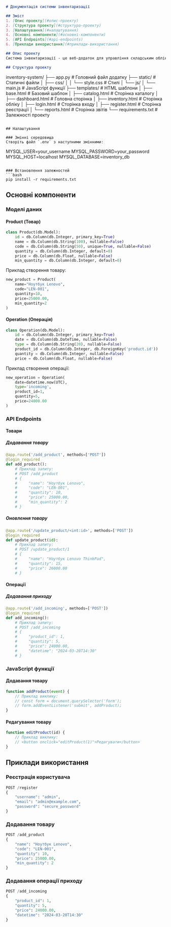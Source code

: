 ```markdown
# Документація системи інвентаризації

## Зміст
1. [Опис проекту](#опис-проекту)
2. [Структура проекту](#структура-проекту)
3. [Налаштування](#налаштування)
4. [Основні компоненти](#основні-компоненти)
5. [API Endpoints](#api-endpoints)
6. [Приклади використання](#приклади-використання)

## Опис проекту
Система інвентаризації - це веб-додаток для управління складським обліком товарів. Система дозволяє вести облік товарів, відслідковувати їх кількість, здійснювати операції приходу та витрати, а також формувати звіти.

## Структура проекту
```
inventory-system/
├── app.py # Головний файл додатку
├── static/ # Статичні файли
│   ├── css/
│   │   └── style.css # Стилі
│   └── js/
│       └── main.js # JavaScript функції
├── templates/ # HTML шаблони
│   ├── base.html # Базовий шаблон
│   ├── catalog.html # Сторінка каталогу
│   ├── dashboard.html # Головна сторінка
│   ├── inventory.html # Сторінка обліку
│   ├── login.html # Сторінка входу
│   ├── register.html # Сторінка реєстрації
│   └── reports.html # Сторінка звітів
└── requirements.txt # Залежності проекту
```

## Налаштування

### Змінні середовища
Створіть файл `.env` з наступними змінними:
```
MYSQL_USER=your_username
MYSQL_PASSWORD=your_password
MYSQL_HOST=localhost
MYSQL_DATABASE=inventory_db
```

### Встановлення залежностей
```bash
pip install -r requirements.txt
```

## Основні компоненти

### Моделі даних

#### Product (Товар)
```python
class Product(db.Model):
    id = db.Column(db.Integer, primary_key=True)
    name = db.Column(db.String(100), nullable=False)
    code = db.Column(db.String(50), unique=True, nullable=False)
    quantity = db.Column(db.Integer, default=0)
    price = db.Column(db.Float, nullable=False)
    min_quantity = db.Column(db.Integer, default=0)
```

Приклад створення товару:
```python
new_product = Product(
    name="Ноутбук Lenovo",
    code="LEN-001",
    quantity=10,
    price=25000.00,
    min_quantity=2
)
```

#### Operation (Операція)
```python
class Operation(db.Model):
    id = db.Column(db.Integer, primary_key=True)
    date = db.Column(db.DateTime, nullable=False)
    type = db.Column(db.String(20), nullable=False)
    product_id = db.Column(db.Integer, db.ForeignKey('product.id'))
    quantity = db.Column(db.Integer, nullable=False)
    price = db.Column(db.Float, nullable=False)
```

Приклад створення операції:
```python
new_operation = Operation(
    date=datetime.now(UTC),
    type='incoming',
    product_id=1,
    quantity=5,
    price=24000.00
)
```

### API Endpoints

#### Товари

##### Додавання товару
```python
@app.route('/add_product', methods=['POST'])
@login_required
def add_product():
    # Приклад запиту:
    # POST /add_product
    # {
    #     "name": "Ноутбук Lenovo",
    #     "code": "LEN-001",
    #     "quantity": 10,
    #     "price": 25000.00,
    #     "min_quantity": 2
    # }
```

##### Оновлення товару
```python
@app.route('/update_product/<int:id>', methods=['POST'])
@login_required
def update_product(id):
    # Приклад запиту:
    # POST /update_product/1
    # {
    #     "name": "Ноутбук Lenovo ThinkPad",
    #     "quantity": 15,
    #     "price": 26000.00
    # }
```

#### Операції

##### Додавання приходу
```python
@app.route('/add_incoming', methods=['POST'])
@login_required
def add_incoming():
    # Приклад запиту:
    # POST /add_incoming
    # {
    #     "product_id": 1,
    #     "quantity": 5,
    #     "price": 24000.00,
    #     "datetime": "2024-03-20T14:30"
    # }
```

### JavaScript функції

#### Додавання товару
```javascript
function addProduct(event) {
    // Приклад виклику:
    // const form = document.querySelector('form');
    // form.addEventListener('submit', addProduct);
}
```

#### Редагування товару
```javascript
function editProduct(id) {
    // Приклад виклику:
    // <button onclick="editProduct(1)">Редагувати</button>
}
```

## Приклади використання

### Реєстрація користувача
```python
POST /register
{
    "username": "admin",
    "email": "admin@example.com",
    "password": "secure_password"
}
```

### Додавання товару
```python
POST /add_product
{
    "name": "Ноутбук Lenovo",
    "code": "LEN-001",
    "quantity": 10,
    "price": 25000.00,
    "min_quantity": 2
}
```

### Додавання операції приходу
```python
POST /add_incoming
{
    "product_id": 1,
    "quantity": 5,
    "price": 24000.00,
    "datetime": "2024-03-20T14:30"
}
```
```